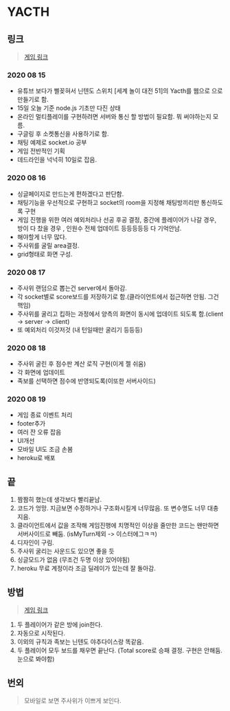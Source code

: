# YACTH

## 링크

> [게임 링크](https://yachoo.herokuapp.com/)

### 2020 08 15

- 유튜브 보다가 삘꽂혀서 닌텐도 스위치 [세계 놀이 대전 51]의 Yacth를 웹으로 으로 만들기로 함.
- 15일 오늘 기준 node.js 기초만 다진 상태
- 온라인 멀티플레이를 구현하려면 서버와 통신 할 방법이 필요함. 뭐 써야하는지 모름.
- 구글링 후 소켓통신을 사용하기로 함.
- 채팅 예제로 socket.io 공부
- 게임 전반적인 기획
- 데드라인을 넉넉히 10일로 잡음.

### 2020 08 16

- 싱글페이지로 만드는게 편하겠다고 판단함.
- 채팅기능을 우선적으로 구현하고 socket의 room을 지정해 채팅방끼리만 통신하도록 구현
- 게임 진행을 위한 여러 예외처리나 선공 후공 결정, 중간에 플레이어가 나갈 경우, 방이 다 찼을 경우 , 인원수 전체 업데이트 등등등등등 다 기억안남.
- 해야할게 너무 많다.
- 주사위를 굴릴 area결정.
- grid형태로 화면 구성.

### 2020 08 17

- 주사위 랜덤으로 뽑는건 server에서 돌아감.
- 각 socket별로 score보드를 저장하기로 함.(클라이언트에서 접근하면 안됨. 그건 핵임)
- 주사위를 굴리고 킵하는 과정에서 양측의 화면이 동시에 업데이트 되도록 함.(client -> server -> client)
- 또 예외처리 이것저것 (내 턴일때만 굴리기 등등등)

### 2020 08 18

- 주사위 굴린 후 점수판 계산 로직 구현(이게 젤 쉬움)
- 각 화면에 업데이트
- 족보를 선택하면 점수에 반영되도록(이또한 서버사이드)

### 2020 08 19

- 게임 종료 이벤트 처리
- footer추가
- 여러 잔 오류 잡음
- UI개선
- 모바일 UI도 조금 손봄
- heroku로 배포

## 끝

1. 짬짬히 했는데 생각보다 빨리끝남.
2. 코드가 엉망. 지금보면 수정하거나 구조화시킬게 너무많음. 또 변수명도 너무 대충지음.
3. 클라이언트에서 값을 조작해 게임진행에 치명적인 이상을 줄만한 코드는 왠만하면 서버사이드로 빼둠. (isMyTurn제외 -> 이스터에그ㅋㅋ)
4. 디자인이 구림.
5. 주사위 굴리는 사운드도 있으면 좋을 듯
6. 싱글모드가 없음 (무조건 두명 이상 있어야됨)
7. heroku 무료 계정이라 조금 딜레이가 있는데 잘 돌아감.


## 방법

> [게임 링크](https://yachoo.herokuapp.com/)

1. 두 플레이어가 같은 방에 join한다.
2. 자동으로 시작된다.
3. 이외의 규칙과 족보는 닌텐도 야추다이스랑 똑같음.
4. 두 플레이어 모두 보드를 채우면 끝난다. (Total score로 승패 결정. 구현은 안해둠. 눈으로 봐야함)

## 번외

> 모바일로 보면 주사위가 이쁘게 보인다.